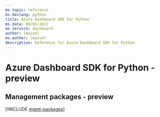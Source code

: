 ```yaml
---
ms.topic: reference
ms.devlang: python
title: Azure Dashboard SDK for Python
ms.data: 08/01/2022
ms.service: dashboard
author: lmazuel
ms.author: lmazuel
description: Reference for Azure Dashboard SDK for Python
---
```

# Azure Dashboard SDK for Python - preview

## Management packages - preview
[!INCLUDE [mgmt-packages](dashboard-mgmt-index.md)]